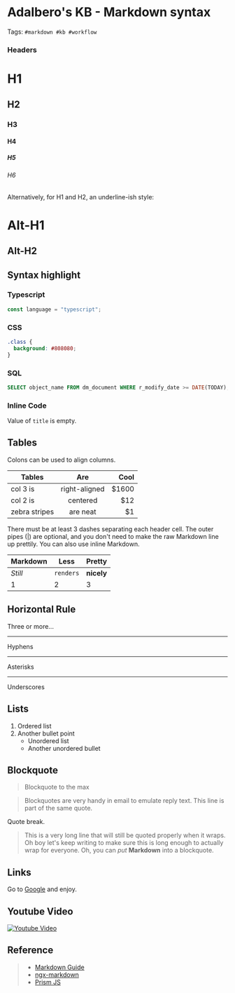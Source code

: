 # Adalbero's KB - Markdown syntax

Tags: `#markdown #kb #workflow`

### Headers

# H1

## H2

### H3

#### H4

##### H5

###### H6

Alternatively, for H1 and H2, an underline-ish style:

# Alt-H1

## Alt-H2

## Syntax highlight

### Typescript

```typescript
const language = "typescript";
```

### CSS

```css
.class {
  background: #808080;
}
```

### SQL

```sql
SELECT object_name FROM dm_document WHERE r_modify_date >= DATE(TODAY);
```

### Inline Code

Value of `title` is empty.

## Tables

Colons can be used to align columns.

| Tables        |      Are      |  Cool |
| ------------- | :-----------: | ----: |
| col 3 is      | right-aligned | $1600 |
| col 2 is      |   centered    |   $12 |
| zebra stripes |   are neat    |    $1 |

There must be at least 3 dashes separating each header cell.
The outer pipes (|) are optional, and you don't need to make the
raw Markdown line up prettily. You can also use inline Markdown.

| Markdown | Less      | Pretty     |
| -------- | --------- | ---------- |
| _Still_  | `renders` | **nicely** |
| 1        | 2         | 3          |

## Horizontal Rule

Three or more...

---

Hyphens

---

Asterisks

---

Underscores

## Lists

1. Ordered list
2. Another bullet point
   - Unordered list
   - Another unordered bullet

## Blockquote

> Blockquote to the max

> Blockquotes are very handy in email to emulate reply text.
> This line is part of the same quote.

Quote break.

> This is a very long line that will still be quoted properly when it wraps. Oh boy let's keep writing to make sure this is long enough to actually wrap for everyone. Oh, you can _put_ **Markdown** into a blockquote.

## Links

Go to [Google](https://www.google.com) and enjoy.

## Youtube Video

[![Youtube Video](https://img.youtube.com/vi/HUBNt18RFbo/0.jpg)](https://www.youtube.com/watch?v=HUBNt18RFbo)

## Reference

> - [Markdown Guide](https://www.markdownguide.org/basic-syntax/)
> - [ngx-markdown](https://jfcere.github.io/ngx-markdown/get-started)
> - [Prism JS](https://prismjs.com/)
